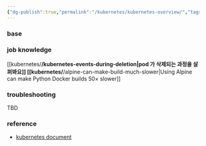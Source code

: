 ```yaml
---
{"dg-publish":true,"permalink":"/kubernetes/kubernetes-overview/","tags":["overview","kubernetes"],"noteIcon":""}
---
```



### base


### job knowledge


[[kubernetes/__/kubernetes-events-during-deletion\|pod 가 삭제되는 과정을 살펴봐요]]
[[kubernetes/__/alpine-can-make-build-much-slower\|Using Alpine can make Python Docker builds 50× slower]]

### troubleshooting


TBD


### reference


- [kubernetes document](https://kubernetes.io/docs/home)